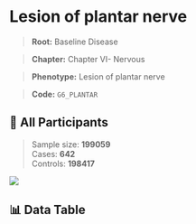 # Lesion of plantar nerve

> **Root:** Baseline Disease  

> **Chapter:** Chapter VI- Nervous  

> **Phenotype:** Lesion of plantar nerve  

> **Code:** `G6_PLANTAR`

## 🧪 All Participants  
> Sample size: **199059**  
> Cases: **642**  
> Controls: **198417**
<img src="/Sensitive/Figures/ALL/Incidence/G6_PLANTAR.png"/>

## 📊 Data Table
<CsvTableMRF src="/Sensitive/Data/ALL/Incidence/COX_G6_PLANTAR.csv"/>

